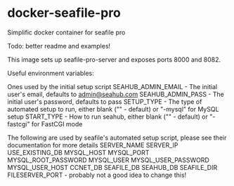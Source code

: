 # docker-seafile-pro
Simplific docker container for seafile pro

Todo: better readme and examples!

This image sets up seafile-pro-server and exposes ports 8000 and 8082.

Useful environment variables:

Ones used by the initial setup script
SEAHUB_ADMIN_EMAIL - The initial user's email, defaults to admin@seahub.com
SEAHUB_ADMIN_PASS - The initial user's password, defaults to pass
SETUP_TYPE - The type of automated setup to run, either blank ("" - default) or "-mysql" for MySQL setup
START_TYPE - How to run seahub, either blank ("" - default) or "-fastcgi" for FastCGI mode

The following are used by seafile's automated setup script, please see their documentation for more details
SERVER_NAME
SERVER_IP
USE_EXISTING_DB
MYSQL_HOST
MYSQL_PORT
MYSQL_ROOT_PASSWORD
MYSQL_USER
MYSQL_USER_PASSWORD
MYSQL_USER_HOST
CCNET_DB
SEAFILE_DB
SEAHUB_DB
SEAFILE_DIR
FILESERVER_PORT - probably not a good idea to change this!
